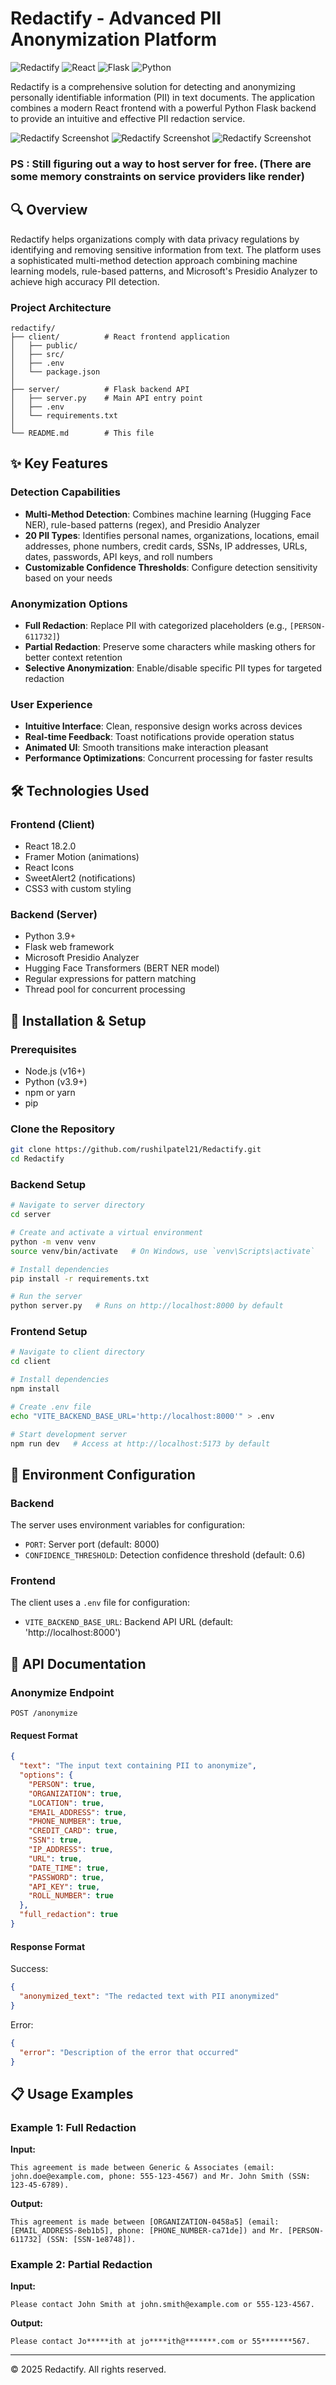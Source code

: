 # Redactify - Advanced PII Anonymization Platform

![Redactify](https://img.shields.io/badge/Redactify-1.0.0-blue)
![React](https://img.shields.io/badge/React-18.2.0-61DAFB)
![Flask](https://img.shields.io/badge/Flask-2.3.2-000000)
![Python](https://img.shields.io/badge/Python-3.9+-3776AB)

Redactify is a comprehensive solution for detecting and anonymizing personally identifiable information (PII) in text documents. The application combines a modern React frontend with a powerful Python Flask backend to provide an intuitive and effective PII redaction service.

![Redactify Screenshot](assets/Redactify_1.png)
![Redactify Screenshot](assets/Redactify_2.png)
![Redactify Screenshot](assets/Redactify_3.png)

### PS : Still figuring out a way to host server for free. (There are some memory constraints on service providers like render)

## 🔍 Overview

Redactify helps organizations comply with data privacy regulations by identifying and removing sensitive information from text. The platform uses a sophisticated multi-method detection approach combining machine learning models, rule-based patterns, and Microsoft's Presidio Analyzer to achieve high accuracy PII detection.

### Project Architecture

```
redactify/
├── client/          # React frontend application
│   ├── public/
│   ├── src/
│   ├── .env
│   └── package.json
│
├── server/          # Flask backend API
│   ├── server.py    # Main API entry point
│   ├── .env
│   └── requirements.txt
│
└── README.md        # This file
```

## ✨ Key Features

### Detection Capabilities
- **Multi-Method Detection**: Combines machine learning (Hugging Face NER), rule-based patterns (regex), and Presidio Analyzer
- **20 PII Types**: Identifies personal names, organizations, locations, email addresses, phone numbers, credit cards, SSNs, IP addresses, URLs, dates, passwords, API keys, and roll numbers
- **Customizable Confidence Thresholds**: Configure detection sensitivity based on your needs

### Anonymization Options
- **Full Redaction**: Replace PII with categorized placeholders (e.g., `[PERSON-611732]`)
- **Partial Redaction**: Preserve some characters while masking others for better context retention
- **Selective Anonymization**: Enable/disable specific PII types for targeted redaction

### User Experience
- **Intuitive Interface**: Clean, responsive design works across devices
- **Real-time Feedback**: Toast notifications provide operation status
- **Animated UI**: Smooth transitions make interaction pleasant
- **Performance Optimizations**: Concurrent processing for faster results

## 🛠 Technologies Used

### Frontend (Client)
- React 18.2.0
- Framer Motion (animations)
- React Icons
- SweetAlert2 (notifications)
- CSS3 with custom styling

### Backend (Server) 
- Python 3.9+
- Flask web framework
- Microsoft Presidio Analyzer
- Hugging Face Transformers (BERT NER model)
- Regular expressions for pattern matching
- Thread pool for concurrent processing

## 🚀 Installation & Setup

### Prerequisites
- Node.js (v16+)
- Python (v3.9+)
- npm or yarn
- pip

### Clone the Repository

```bash
git clone https://github.com/rushilpatel21/Redactify.git
cd Redactify
```

### Backend Setup

```bash
# Navigate to server directory
cd server

# Create and activate a virtual environment
python -m venv venv
source venv/bin/activate   # On Windows, use `venv\Scripts\activate`

# Install dependencies
pip install -r requirements.txt

# Run the server
python server.py   # Runs on http://localhost:8000 by default
```

### Frontend Setup

```bash
# Navigate to client directory
cd client

# Install dependencies
npm install

# Create .env file
echo "VITE_BACKEND_BASE_URL='http://localhost:8000'" > .env

# Start development server
npm run dev   # Access at http://localhost:5173 by default
```

## 🔧 Environment Configuration

### Backend
The server uses environment variables for configuration:
- `PORT`: Server port (default: 8000)
- `CONFIDENCE_THRESHOLD`: Detection confidence threshold (default: 0.6)

### Frontend
The client uses a `.env` file for configuration:
- `VITE_BACKEND_BASE_URL`: Backend API URL (default: 'http://localhost:8000')

## 📝 API Documentation

### Anonymize Endpoint

```
POST /anonymize
```

#### Request Format

```json
{
  "text": "The input text containing PII to anonymize",
  "options": {
    "PERSON": true,
    "ORGANIZATION": true,
    "LOCATION": true,
    "EMAIL_ADDRESS": true,
    "PHONE_NUMBER": true,
    "CREDIT_CARD": true,
    "SSN": true,
    "IP_ADDRESS": true,
    "URL": true,
    "DATE_TIME": true,
    "PASSWORD": true,
    "API_KEY": true,
    "ROLL_NUMBER": true
  },
  "full_redaction": true
}
```

#### Response Format

Success:
```json
{
  "anonymized_text": "The redacted text with PII anonymized"
}
```

Error:
```json
{
  "error": "Description of the error that occurred"
}
```

## 📋 Usage Examples

### Example 1: Full Redaction

**Input:**
```
This agreement is made between Generic & Associates (email: john.doe@example.com, phone: 555-123-4567) and Mr. John Smith (SSN: 123-45-6789).
```

**Output:**
```
This agreement is made between [ORGANIZATION-0458a5] (email: [EMAIL_ADDRESS-8eb1b5], phone: [PHONE_NUMBER-ca71de]) and Mr. [PERSON-611732] (SSN: [SSN-1e8748]).
```

### Example 2: Partial Redaction

**Input:**
```
Please contact John Smith at john.smith@example.com or 555-123-4567.
```

**Output:**
```
Please contact Jo*****ith at jo****ith@*******.com or 55*******567.
```

---

&copy; 2025 Redactify. All rights reserved.
